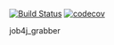 [![Build Status](https://travis-ci.org/Fotonic1/job4j_grabber.svg?branch=master)](https://travis-ci.org/Fotonic1/job4j_grabber)
[![codecov](https://codecov.io/gh/Fotonic1/job4j_grabber/branch/master/graph/badge.svg)](https://codecov.io/gh/Fotonic1/job4j_grabber)

job4j_grabber